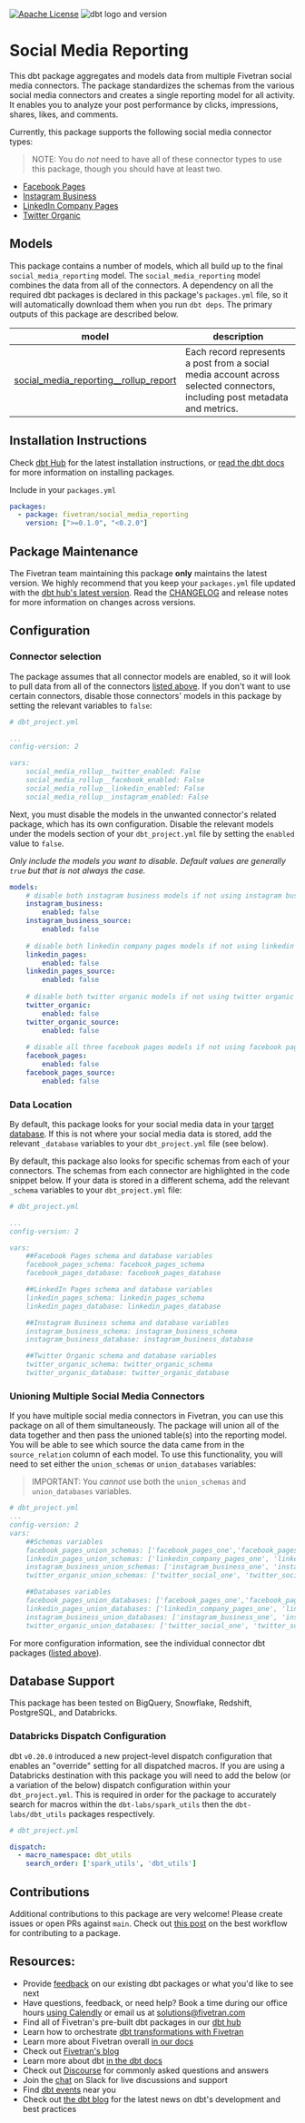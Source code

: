 [![Apache License](https://img.shields.io/badge/License-Apache%202.0-blue.svg)](https://opensource.org/licenses/Apache-2.0) ![dbt logo and version](https://img.shields.io/static/v1?logo=dbt&label=dbt-version&message=0.20.x&color=orange)
# Social Media Reporting

This dbt package aggregates and models data from multiple Fivetran social media connectors. The package standardizes the schemas from the various social media connectors and creates a single reporting model for all activity. It enables you to analyze your post performance by clicks, impressions, shares, likes, and comments.

Currently, this package supports the following social media connector types:
> NOTE: You do _not_ need to have all of these connector types to use this package, though you should have at least two.
* [Facebook Pages](https://github.com/fivetran/dbt_facebook_pages)
* [Instagram Business](https://github.com/fivetran/dbt_instagram_business)
* [LinkedIn Company Pages](https://github.com/fivetran/dbt_linkedin_pages)
* [Twitter Organic](https://github.com/fivetran/dbt_twitter_organic)

## Models

This package contains a number of models, which all build up to the final `social_media_reporting` model. The `social_media_reporting` model combines the data from all of the connectors. A dependency on all the required dbt packages is declared in this package's `packages.yml` file, so it will automatically download them when you run `dbt deps`. The primary outputs of this package are described below.

| **model**    | **description**                                                                                                        |
| ------------ | ---------------------------------------------------------------------------------------------------------------------- |
| [social_media_reporting__rollup_report](https://github.com/fivetran/dbt_social_media_reporting/blob/main/models/social_media_reporting__rollup_report.sql) | Each record represents a post from a social media account across selected connectors, including post metadata and metrics. |

## Installation Instructions
Check [dbt Hub](https://hub.getdbt.com/) for the latest installation instructions, or [read the dbt docs](https://docs.getdbt.com/docs/package-management) for more information on installing packages.

Include in your `packages.yml`

```yaml
packages:
  - package: fivetran/social_media_reporting
    version: [">=0.1.0", "<0.2.0"]
```

## Package Maintenance
The Fivetran team maintaining this package **only** maintains the latest version. We highly recommend that you keep your `packages.yml` file updated with the [dbt hub's latest version](https://hub.getdbt.com/fivetran/social_media_reporting/latest/). Read the [CHANGELOG](/CHANGELOG.md) and release notes for more information on changes across versions.

## Configuration

### Connector selection

The package assumes that all connector models are enabled, so it will look to pull data from all of the connectors [listed above](https://github.com/fivetran/dbt_social_media_reporting#social-media-reporting). If you don't want to use certain connectors, disable those connectors' models in this package by setting the relevant variables to `false`:

```yml
# dbt_project.yml

...
config-version: 2

vars:
    social_media_rollup__twitter_enabled: False
    social_media_rollup__facebook_enabled: False
    social_media_rollup__linkedin_enabled: False
    social_media_rollup__instagram_enabled: False
```

Next, you must disable the models in the unwanted connector's related package, which has its own configuration. Disable the relevant models under the models section of your `dbt_project.yml` file by setting the `enabled` value to `false`. 

_Only include the models you want to disable.  Default values are generally `true` but that is not always the case._

```yml
models:
    # disable both instagram business models if not using instagram business
    instagram_business:
        enabled: false
    instagram_business_source:
        enabled: false
  
    # disable both linkedin company pages models if not using linkedin company pages
    linkedin_pages:
        enabled: false
    linkedin_pages_source:
        enabled: false
  
    # disable both twitter organic models if not using twitter organic
    twitter_organic:
        enabled: false
    twitter_organic_source:
        enabled: false
    
    # disable all three facebook pages models if not using facebook pages
    facebook_pages:
        enabled: false
    facebook_pages_source:
        enabled: false
```
### Data Location

By default, this package looks for your social media data in your [target database](https://docs.getdbt.com/docs/running-a-dbt-project/using-the-command-line-interface/configure-your-profile). If this is not where your social media data is stored, add the relevant `_database` variables to your `dbt_project.yml` file (see below). 

By default, this package also looks for specific schemas from each of your connectors. The schemas from each connector are highlighted in the code snippet below. If your data is stored in a different schema, add the relevant `_schema` variables to your `dbt_project.yml` file:

```yml
# dbt_project.yml

...
config-version: 2

vars:
    ##Facebook Pages schema and database variables
    facebook_pages_schema: facebook_pages_schema
    facebook_pages_database: facebook_pages_database

    ##LinkedIn Pages schema and database variables
    linkedin_pages_schema: linkedin_pages_schema
    linkedin_pages_database: linkedin_pages_database

    ##Instagram Business schema and database variables
    instagram_business_schema: instagram_business_schema
    instagram_business_database: instagram_business_database

    ##Twitter Organic schema and database variables
    twitter_organic_schema: twitter_organic_schema
    twitter_organic_database: twitter_organic_database
```

### Unioning Multiple Social Media Connectors
If you have multiple social media connectors in Fivetran, you can use this package on all of them simultaneously. The package will union all of the data together and then pass the unioned table(s) into the reporting model. You will be able to see which source the data came from in the `source_relation` column of each model. To use this functionality, you will need to set either the `union_schemas` or `union_databases` variables:

> IMPORTANT: You _cannot_ use both the `union_schemas` and `union_databases` variables.

```yml
# dbt_project.yml
...
config-version: 2
vars:
    ##Schemas variables
    facebook_pages_union_schemas: ['facebook_pages_one','facebook_pages_two']
    linkedin_pages_union_schemas: ['linkedin_company_pages_one', 'linkedin_company_pages_two']
    instagram_business_union_schemas: ['instagram_business_one', 'instagram_business_two', 'instagram_business_three']
    twitter_organic_union_schemas: ['twitter_social_one', 'twitter_social_two', 'twitter_social_three', 'twitter_social_four']

    ##Databases variables
    facebook_pages_union_databases: ['facebook_pages_one','facebook_pages_two']
    linkedin_pages_union_databases: ['linkedin_company_pages_one', 'linkedin_company_pages_two']
    instagram_business_union_databases: ['instagram_business_one', 'instagram_business_two', 'instagram_business_three']
    twitter_organic_union_databases: ['twitter_social_one', 'twitter_social_two', 'twitter_social_three', 'twitter_social_four']
```
For more configuration information, see the individual connector dbt packages ([listed above](https://github.com/fivetran/dbt_social_media_reporting#social-media-reporting)).

## Database Support

This package has been tested on BigQuery, Snowflake, Redshift, PostgreSQL, and Databricks.

### Databricks Dispatch Configuration
dbt `v0.20.0` introduced a new project-level dispatch configuration that enables an "override" setting for all dispatched macros. If you are using a Databricks destination with this package you will need to add the below (or a variation of the below) dispatch configuration within your `dbt_project.yml`. This is required in order for the package to accurately search for macros within the `dbt-labs/spark_utils` then the `dbt-labs/dbt_utils` packages respectively.
```yml
# dbt_project.yml

dispatch:
  - macro_namespace: dbt_utils
    search_order: ['spark_utils', 'dbt_utils']
```

## Contributions

Additional contributions to this package are very welcome! Please create issues
or open PRs against `main`. Check out 
[this post](https://discourse.getdbt.com/t/contributing-to-a-dbt-package/657) 
on the best workflow for contributing to a package.

## Resources:
- Provide [feedback](https://www.surveymonkey.com/r/DQ7K7WW) on our existing dbt packages or what you'd like to see next
- Have questions, feedback, or need help? Book a time during our office hours [using Calendly](https://calendly.com/fivetran-solutions-team/fivetran-solutions-team-office-hours) or email us at solutions@fivetran.com
- Find all of Fivetran's pre-built dbt packages in our [dbt hub](https://hub.getdbt.com/fivetran/)
- Learn how to orchestrate [dbt transformations with Fivetran](https://fivetran.com/docs/transformations/dbt)
- Learn more about Fivetran overall [in our docs](https://fivetran.com/docs)
- Check out [Fivetran's blog](https://fivetran.com/blog)
- Learn more about dbt [in the dbt docs](https://docs.getdbt.com/docs/introduction)
- Check out [Discourse](https://discourse.getdbt.com/) for commonly asked questions and answers
- Join the [chat](http://slack.getdbt.com/) on Slack for live discussions and support
- Find [dbt events](https://events.getdbt.com) near you
- Check out [the dbt blog](https://blog.getdbt.com/) for the latest news on dbt's development and best practices

